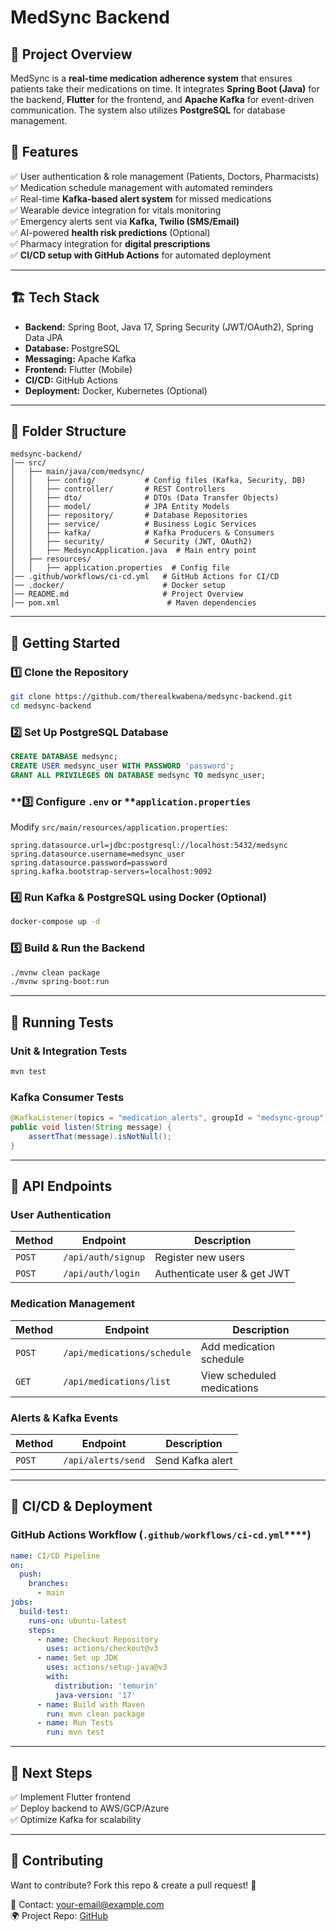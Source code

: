# MedSync Backend

## 🚀 Project Overview

MedSync is a **real-time medication adherence system** that ensures patients take their medications on time. It integrates **Spring Boot (Java)** for the backend, **Flutter** for the frontend, and **Apache Kafka** for event-driven communication. The system also utilizes **PostgreSQL** for database management.

## 📌 Features

✅ User authentication & role management (Patients, Doctors, Pharmacists)\
✅ Medication schedule management with automated reminders\
✅ Real-time **Kafka-based alert system** for missed medications\
✅ Wearable device integration for vitals monitoring\
✅ Emergency alerts sent via **Kafka, Twilio (SMS/Email)**\
✅ AI-powered **health risk predictions** (Optional)\
✅ Pharmacy integration for **digital prescriptions**\
✅ **CI/CD setup with GitHub Actions** for automated deployment

---

## 🏗️ Tech Stack

- **Backend:** Spring Boot, Java 17, Spring Security (JWT/OAuth2), Spring Data JPA
- **Database:** PostgreSQL
- **Messaging:** Apache Kafka
- **Frontend:** Flutter (Mobile)
- **CI/CD:** GitHub Actions
- **Deployment:** Docker, Kubernetes (Optional)

---

## 📂 Folder Structure

```
medsync-backend/  
│── src/  
│   ├── main/java/com/medsync/  
│   │   ├── config/           # Config files (Kafka, Security, DB)  
│   │   ├── controller/       # REST Controllers  
│   │   ├── dto/              # DTOs (Data Transfer Objects)  
│   │   ├── model/            # JPA Entity Models  
│   │   ├── repository/       # Database Repositories  
│   │   ├── service/          # Business Logic Services  
│   │   ├── kafka/            # Kafka Producers & Consumers  
│   │   ├── security/         # Security (JWT, OAuth2)  
│   │   ├── MedsyncApplication.java  # Main entry point  
│   ├── resources/  
│   │   ├── application.properties  # Config file  
│── .github/workflows/ci-cd.yml   # GitHub Actions for CI/CD  
│── .docker/                      # Docker setup  
│── README.md                     # Project Overview  
│── pom.xml                        # Maven dependencies  
```

---

## 🚀 Getting Started

### **1️⃣ Clone the Repository**

```bash
git clone https://github.com/therealkwabena/medsync-backend.git
cd medsync-backend
```

### **2️⃣ Set Up PostgreSQL Database**

```sql
CREATE DATABASE medsync;
CREATE USER medsync_user WITH PASSWORD 'password';
GRANT ALL PRIVILEGES ON DATABASE medsync TO medsync_user;
```

### \*\*3️⃣ Configure ****`.env`**** or \*\***`application.properties`**

Modify `src/main/resources/application.properties`:

```properties
spring.datasource.url=jdbc:postgresql://localhost:5432/medsync
spring.datasource.username=medsync_user
spring.datasource.password=password
spring.kafka.bootstrap-servers=localhost:9092
```

### **4️⃣ Run Kafka & PostgreSQL using Docker (Optional)**

```bash
docker-compose up -d
```

### **5️⃣ Build & Run the Backend**

```bash
./mvnw clean package
./mvnw spring-boot:run
```

---

## 🧪 Running Tests

### **Unit & Integration Tests**

```bash
mvn test
```

### **Kafka Consumer Tests**

```java
@KafkaListener(topics = "medication_alerts", groupId = "medsync-group")
public void listen(String message) {
    assertThat(message).isNotNull();
}
```

---

## 📢 API Endpoints

### **User Authentication**

| Method | Endpoint           | Description                 |
| ------ | ------------------ | --------------------------- |
| `POST` | `/api/auth/signup` | Register new users          |
| `POST` | `/api/auth/login`  | Authenticate user & get JWT |

### **Medication Management**

| Method | Endpoint                    | Description                |
| ------ | --------------------------- | -------------------------- |
| `POST` | `/api/medications/schedule` | Add medication schedule    |
| `GET`  | `/api/medications/list`     | View scheduled medications |

### **Alerts & Kafka Events**

| Method | Endpoint           | Description      |
| ------ | ------------------ | ---------------- |
| `POST` | `/api/alerts/send` | Send Kafka alert |

---

## 🚀 CI/CD & Deployment

### **GitHub Actions Workflow (********`.github/workflows/ci-cd.yml`********\*\*\*\*)**

```yaml
name: CI/CD Pipeline
on:
  push:
    branches:
      - main
jobs:
  build-test:
    runs-on: ubuntu-latest
    steps:
      - name: Checkout Repository
        uses: actions/checkout@v3
      - name: Set up JDK
        uses: actions/setup-java@v3
        with:
          distribution: 'temurin'
          java-version: '17'
      - name: Build with Maven
        run: mvn clean package
      - name: Run Tests
        run: mvn test
```

---

## 🏁 Next Steps

✅ Implement Flutter frontend\
✅ Deploy backend to AWS/GCP/Azure\
✅ Optimize Kafka for scalability

---

## 🤝 Contributing

Want to contribute? Fork this repo & create a pull request! 🚀

📧 Contact: [your-email@example.com](mailto\:your-email@example.com)\
🌍 Project Repo: [GitHub](https://github.com/your-username/medsync-backend)



